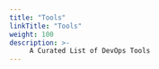 ```yaml
---
title: "Tools"
linkTitle: "Tools"
weight: 100
description: >-
     A Curated List of DevOps Tools
---
```


